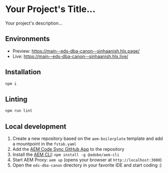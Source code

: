 # Your Project's Title...
Your project's description...

## Environments
- Preview: https://main--eds-dba-canon--sinhaanish.hlx.page/
- Live: https://main--eds-dba-canon--sinhaanish.hlx.live/

## Installation

```sh
npm i
```

## Linting

```sh
npm run lint
```

## Local development

1. Create a new repository based on the `aem-boilerplate` template and add a mountpoint in the `fstab.yaml`
1. Add the [AEM Code Sync GitHub App](https://github.com/apps/aem-code-sync) to the repository
1. Install the [AEM CLI](https://github.com/adobe/helix-cli): `npm install -g @adobe/aem-cli`
1. Start AEM Proxy: `aem up` (opens your browser at `http://localhost:3000`)
1. Open the `eds-dba-canon` directory in your favorite IDE and start coding :)
